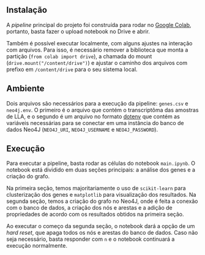 ## Instalação
A _pipeline_ principal do projeto foi construída para rodar no [Google Colab](https://colab.google/), portanto, basta fazer o upload notebook no Drive e abrir.

Também é possível executar localmente, com alguns ajustes na interação com arquivos. Para isso, é necessário remover a biblioteca que monta a partição (```from colab import drive```), a chamada do mount (```drive.mount("/content/drive")```) e ajustar o caminho dos arquivos com prefixo em `/content/drive` para o seu sistema local.

## Ambiente
Dois arquivos são necessários para a execução da pipeline: `genes.csv` e `neo4j.env`. O primeiro é o arquivo que contém o transcriptôma das amostras de LLA, e o segundo é um arquivo no formato [dotenv](https://www.dotenv.org/docs/security/env) que contém as variáveis necessárias para se conectar em uma instância do banco de dados Neo4J (`NEO4J_URI`, `NEO4J_USERNAME` e `NEO4J_PASSWORD`).

## Execução
Para executar a pipeline, basta rodar as células do notebook `main.ipynb`. O notebook está dividido em duas seções principais: a análise dos genes e a criação do grafo.

Na primeira seção, temos majoritariamente o uso de `scikit-learn` para clusterização dos genes e `matplotlib` para visualização dos resultados. Na segunda seção, temos a criação do grafo no Neo4J, onde é feita a conexão com o banco de dados, a criação dos nós e arestas e a adição de propriedades de acordo com os resultados obtidos na primeira seção.

Ao executar o começo da segunda seção, o notebook dará a opção de um _hard reset_, que apaga todos os nós e arestas do banco de dados. Caso não seja necessário, basta responder com `n` e o notebook continuará a execução normalmente.